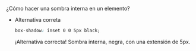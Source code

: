 ¿Cómo hacer una sombra interna en un elemento?

- Alternativa correta
    
    ```css
    box-shadow: inset 0 0 5px black;
    ```
    
    ¡Alternativa correcta! Sombra interna, negra, con una extensión de 5px.